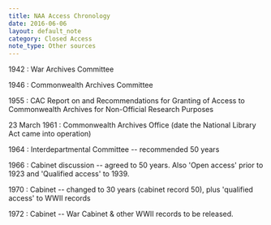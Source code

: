 ```yaml
---
title: NAA Access Chronology
date: 2016-06-06
layout: default_note
category: Closed Access
note_type: Other sources
---
```


1942
: War Archives Committee

1946
: Commonwealth Archives Committee

1955
: CAC Report on and Recommendations for Granting of Access to Commonwealth Archives for Non-Official Research Purposes


23 March 1961
: Commonwealth Archives Office (date the National Library Act came into operation)


1964
: Interdepartmental Committee -- recommended 50 years

1966
: Cabinet discussion -- agreed to 50 years. Also 'Open access' prior to 1923 and 'Qualified access' to 1939.

1970
: Cabinet -- changed to 30 years (cabinet record 50), plus 'qualified access' to WWII records

1972
: Cabinet -- War Cabinet & other WWII records to be released.
 
